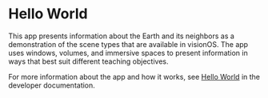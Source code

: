 # Hello World

This app presents information about the Earth and its neighbors
as a demonstration of the scene types that are available in visionOS.
The app uses windows, volumes, and immersive spaces to present information
in ways that best suit different teaching objectives.

For more information about the app and how it works, see
[Hello World](https://developer.apple.com/documentation/visionos/world)
in the developer documentation.

